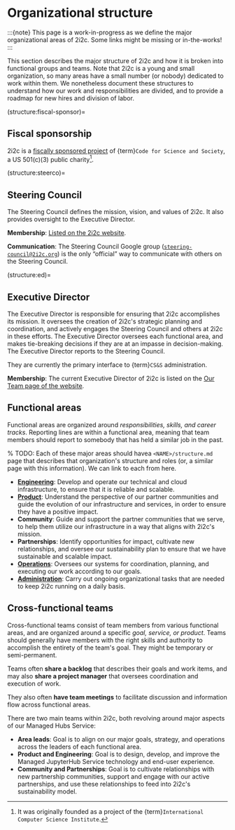 # Organizational structure

:::{note}
This page is a work-in-progress as we define the major organizational areas of 2i2c.
Some links might be missing or in-the-works!
:::

This section describes the major structure of 2i2c and how it is broken into functional groups and teams.
Note that 2i2c is a young and small organization, so many areas have a small number (or nobody) dedicated to work within them.
We nonetheless document these structures to understand how our work and responsibilities are divided, and to provide a roadmap for new hires and division of labor.

(structure:fiscal-sponsor)=
## Fiscal sponsorship

2i2c is a [fiscally sponsored project](https://en.wikipedia.org/wiki/Fiscal_sponsorship) of {term}`Code for Science and Society`, a US 501(c)(3) public charity[^icsi].

[^icsi]: It was originally founded as a project of the {term}`International Computer Science Institute`.

(structure:steerco)=
## Steering Council

The Steering Council defines the mission, vision, and values of 2i2c.
It also provides oversight to the Executive Director.

**Membership**: [Listed on the 2i2c website](https://2i2c.org/about/#steering-council).

**Communication**: The Steering Council Google group ([`steering-council@2i2c.org`](mailto:steering-council@2i2c.org)) is the only “official” way to communicate with others on the Steering Council.

(structure:ed)=
## Executive Director

The Executive Director is responsible for ensuring that 2i2c accomplishes its mission.
It oversees the creation of 2i2c's strategic planning and coordination, and actively engages the Steering Council and others at 2i2c in these efforts.
The Executive Director oversees each functional area, and makes tie-breaking decisions if they are at an impasse in decision-making.
The Executive Director reports to the Steering Council.

They are currently the primary interface to {term}`CS&S` administration.

**Membership**: The current Executive Director of 2i2c is listed on the [Our Team page of the website](https://2i2c.org/about/#our-team).


## Functional areas

Functional areas are organized around _responsibilities, skills, and career tracks_.
Reporting lines are within a functional area, meaning that team members should report to somebody that has held a similar job in the past.

% TODO: Each of these major areas should havea  `<NAME>/structure.md` page that describes that organization's structure and roles (or, a similar page with this information). We can link to each from here.

- **[Engineering](../engineering/structure.md)**: Develop and operate our technical and cloud infrastructure, to ensure that it is reliable and scalable.
- **[Product](../product/structure.md)**: Understand the perspective of our partner communities and guide the evolution of our infrastructure and services, in order to ensure they have a positive impact.
- **Community**: Guide and support the partner communities that we serve, to help them utilize our infrastructure in a way that aligns with 2i2c's mission.
- **Partnerships**: Identify opportunities for impact, cultivate new relationships, and oversee our sustainability plan to ensure that we have sustainable and scalable impact.
- **[Operations](../operations/structure.md)**: Oversees our systems for coordination, planning, and executing our work according to our goals.
- **[Administration](../administration/css.md)**: Carry out ongoing organizational tasks that are needed to keep 2i2c running on a daily basis.

## Cross-functional teams

Cross-functional teams consist of team members from various functional areas, and are organized around a specific _goal, service, or product_.
Teams should generally have members with the right skills and authority to accomplish the entirety of the team's goal.
They might be temporary or semi-permanent.

Teams often **share a backlog** that describes their goals and work items, and may also **share a project manager** that oversees coordination and execution of work.

They also often **have team meetings** to facilitate discussion and information flow across functional areas.

There are two main teams within 2i2c, both revolving around major aspects of our Managed Hubs Service:

- **Area leads**: Goal is to align on our major goals, strategy, and operations across the leaders of each functional area.
- **Product and Engineering**: Goal is to design, develop, and improve the Managed JupyterHub Service technology and end-user experience.
- **Community and Partnerships**: Goal is to cultivate relationships with new partnership communities, support and engage with our active partnerships, and use these relationships to feed into 2i2c's sustainability model.
